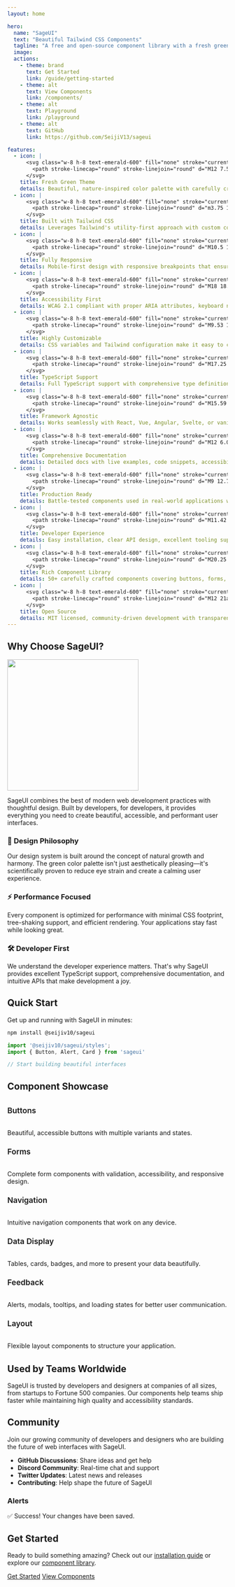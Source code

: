 ```yaml
---
layout: home

hero:
  name: "SageUI"
  text: "Beautiful Tailwind CSS Components"
  tagline: "A free and open-source component library with a fresh green theme, built for modern web development. Create stunning interfaces with ease."
  image:
  actions:
    - theme: brand
      text: Get Started
      link: /guide/getting-started
    - theme: alt
      text: View Components
      link: /components/
    - theme: alt
      text: Playground
      link: /playground
    - theme: alt
      text: GitHub
      link: https://github.com/SeijiV13/sageui

features:
  - icon: |
      <svg class="w-8 h-8 text-emerald-600" fill="none" stroke="currentColor" viewBox="0 0 24 24" stroke-width="1.5">
        <path stroke-linecap="round" stroke-linejoin="round" d="M12 7.5h1.5m-1.5 3h1.5m-7.5 3h7.5m-7.5 3h7.5M5.25 19.5h13.5a2.25 2.25 0 002.25-2.25V6.75a2.25 2.25 0 00-2.25-2.25H5.25A2.25 2.25 0 003 6.75v10.5a2.25 2.25 0 002.25 2.25z"/>
      </svg>
    title: Fresh Green Theme
    details: Beautiful, nature-inspired color palette with carefully crafted green tones that provide excellent contrast and visual hierarchy
  - icon: |
      <svg class="w-8 h-8 text-emerald-600" fill="none" stroke="currentColor" viewBox="0 0 24 24" stroke-width="1.5">
        <path stroke-linecap="round" stroke-linejoin="round" d="m3.75 13.5 10.5-11.25L12 10.5h8.25L9.75 21.75 12 13.5H3.75Z"/>
      </svg>
    title: Built with Tailwind CSS
    details: Leverages Tailwind's utility-first approach with custom components that maintain flexibility and performance
  - icon: |
      <svg class="w-8 h-8 text-emerald-600" fill="none" stroke="currentColor" viewBox="0 0 24 24" stroke-width="1.5">
        <path stroke-linecap="round" stroke-linejoin="round" d="M10.5 1.5H8.25A2.25 2.25 0 006 3.75v16.5a2.25 2.25 0 002.25 2.25h7.5A2.25 2.25 0 0018 20.25V3.75a2.25 2.25 0 00-2.25-2.25H13.5m-3 0V3h3v-1.5m-3 0h3m-3 18.75h3"/>
      </svg>
    title: Fully Responsive
    details: Mobile-first design with responsive breakpoints that ensure perfect layouts on any device or screen size
  - icon: |
      <svg class="w-8 h-8 text-emerald-600" fill="none" stroke="currentColor" viewBox="0 0 24 24" stroke-width="1.5">
        <path stroke-linecap="round" stroke-linejoin="round" d="M18 18.72a9.094 9.094 0 003.741-.479 3 3 0 00-4.682-2.72m.94 3.198l.001.031c0 .225-.012.447-.037.666A11.944 11.944 0 0112 21c-2.17 0-4.207-.576-5.963-1.584A6.062 6.062 0 016 18.719m12 0a5.971 5.971 0 00-.941-3.197m0 0A5.995 5.995 0 0012 12.75a5.995 5.995 0 00-5.058 2.772m0 0a3 3 0 00-4.681 2.72 8.986 8.986 0 003.74.477m.94-3.197a5.971 5.971 0 00-.94 3.197M15 6.75a3 3 0 11-6 0 3 3 0 016 0zm6 3a2.25 2.25 0 11-4.5 0 2.25 2.25 0 014.5 0zm-13.5 0a2.25 2.25 0 11-4.5 0 2.25 2.25 0 014.5 0z"/>
      </svg>
    title: Accessibility First
    details: WCAG 2.1 compliant with proper ARIA attributes, keyboard navigation, and screen reader support built-in
  - icon: |
      <svg class="w-8 h-8 text-emerald-600" fill="none" stroke="currentColor" viewBox="0 0 24 24" stroke-width="1.5">
        <path stroke-linecap="round" stroke-linejoin="round" d="M9.53 16.122a3 3 0 00-5.78 1.128 2.25 2.25 0 01-2.4 2.245 4.5 4.5 0 008.4-2.245c0-.399-.078-.78-.22-1.128zm0 0a15.998 15.998 0 003.388-1.62m-5.043-.025a15.994 15.994 0 011.622-3.395m3.42 3.42a15.995 15.995 0 004.764-4.648l3.876-5.814a1.151 1.151 0 00-1.597-1.597L14.146 6.32a15.996 15.996 0 00-4.649 4.763m3.42 3.42a6.776 6.776 0 00-3.42-3.42"/>
      </svg>
    title: Highly Customizable
    details: CSS variables and Tailwind configuration make it easy to customize colors, spacing, and components to match your brand
  - icon: |
      <svg class="w-8 h-8 text-emerald-600" fill="none" stroke="currentColor" viewBox="0 0 24 24" stroke-width="1.5">
        <path stroke-linecap="round" stroke-linejoin="round" d="M17.25 6.75L22.5 12l-5.25 5.25m-10.5 0L1.5 12l5.25-5.25m7.5-3l-4.5 16.5"/>
      </svg>
    title: TypeScript Support
    details: Full TypeScript support with comprehensive type definitions and IntelliSense for better developer experience
  - icon: |
      <svg class="w-8 h-8 text-emerald-600" fill="none" stroke="currentColor" viewBox="0 0 24 24" stroke-width="1.5">
        <path stroke-linecap="round" stroke-linejoin="round" d="M15.59 14.37a6 6 0 01-5.84 7.38v-4.8m5.84-2.58a14.98 14.98 0 006.16-12.12A14.98 14.98 0 009.631 8.41m5.96 5.96a14.926 14.926 0 01-5.841 2.58m-.119-8.54a6 6 0 00-7.381 5.84h4.8m2.581-5.84a14.927 14.927 0 00-2.58 5.84m2.699 2.7c-.103.021-.207.041-.311.06a15.09 15.09 0 01-2.448-2.448 14.9 14.9 0 01.311-.06m0 0v3.097a7.397 7.397 0 003.395-.37M9.631 8.41a23.64 23.64 0 018.8 0c3.395.23 6.422-.308 9.371-1.532"/>
      </svg>
    title: Framework Agnostic
    details: Works seamlessly with React, Vue, Angular, Svelte, or vanilla JavaScript - use with any tech stack
  - icon: |
      <svg class="w-8 h-8 text-emerald-600" fill="none" stroke="currentColor" viewBox="0 0 24 24" stroke-width="1.5">
        <path stroke-linecap="round" stroke-linejoin="round" d="M12 6.042A8.967 8.967 0 006 3.75c-1.052 0-2.062.18-3 .512v14.25A8.987 8.987 0 016 18c2.305 0 4.408.867 6 2.292m0-14.25a8.966 8.966 0 016-2.292c1.052 0 2.062.18 3 .512v14.25A8.987 8.987 0 0018 18a8.967 8.967 0 00-6 2.292m0-14.25v14.25"/>
      </svg>
    title: Comprehensive Documentation
    details: Detailed docs with live examples, code snippets, accessibility notes, and best practices for every component
  - icon: |
      <svg class="w-8 h-8 text-emerald-600" fill="none" stroke="currentColor" viewBox="0 0 24 24" stroke-width="1.5">
        <path stroke-linecap="round" stroke-linejoin="round" d="M9 12.75L11.25 15 15 9.75M21 12a9 9 0 11-18 0 9 9 0 0118 0z"/>
      </svg>
    title: Production Ready
    details: Battle-tested components used in real-world applications with consistent performance and reliability
  - icon: |
      <svg class="w-8 h-8 text-emerald-600" fill="none" stroke="currentColor" viewBox="0 0 24 24" stroke-width="1.5">
        <path stroke-linecap="round" stroke-linejoin="round" d="M11.42 15.17L17.25 21A2.652 2.652 0 0021 17.25l-5.877-5.877M11.42 15.17l2.496-3.03c.317-.384.74-.626 1.208-.766M11.42 15.17l-4.655-5.653a2.548 2.548 0 010-3.586l.837-.836c.992-.992 2.6-.992 3.592 0l5.653 4.655 3.03 2.496c.317.384.74.626 1.208.766M11.42 15.17L15.17 11.42c.384-.317.626-.74.766-1.208L18.32 7.04a2.651 2.651 0 00-3.586-3.586l-3.172 2.384c-.468.14-.891.382-1.208.766z"/>
      </svg>
    title: Developer Experience
    details: Easy installation, clear API design, excellent tooling support, and active community contributions
  - icon: |
      <svg class="w-8 h-8 text-emerald-600" fill="none" stroke="currentColor" viewBox="0 0 24 24" stroke-width="1.5">
        <path stroke-linecap="round" stroke-linejoin="round" d="M20.25 6.375c0 2.278-3.694 4.125-8.25 4.125S3.75 8.653 3.75 6.375m16.5 0c0-2.278-3.694-4.125-8.25-4.125S3.75 4.097 3.75 6.375m16.5 0v11.25c0 2.278-3.694 4.125-8.25 4.125s-8.25-1.847-8.25-4.125V6.375m16.5 0v3.75m-16.5-3.75v3.75m16.5 0v3.75C20.25 16.153 16.556 18 12 18s-8.25-1.847-8.25-4.125v-3.75m16.5 0c0 2.278-3.694 4.125-8.25 4.125s-8.25-1.847-8.25-4.125"/>
      </svg>
    title: Rich Component Library
    details: 50+ carefully crafted components covering buttons, forms, navigation, data display, feedback, and layout needs
  - icon: |
      <svg class="w-8 h-8 text-emerald-600" fill="none" stroke="currentColor" viewBox="0 0 24 24" stroke-width="1.5">
        <path stroke-linecap="round" stroke-linejoin="round" d="M12 21a9.004 9.004 0 008.716-6.747M12 21a9.004 9.004 0 01-8.716-6.747M12 21c2.485 0 4.5-4.03 4.5-9S14.485 3 12 3s-4.5 4.03-4.5 9 2.015 9 4.5 9zm0 0c2.485 0 4.5-4.03 4.5-9S14.485 3 12 3s-4.5 4.03-4.5 9 2.015 9 4.5 9zm-9.716-6.747C3.124 14.395 3 15.21 3 16.5c0 3.037 1.343 5.5 3 5.5s3-2.463 3-5.5-1.343-5.5-3-5.5c-.657 0-1.124.185-1.284.253zm15.432 0c-.16-.068-.627-.253-1.284-.253-1.657 0-3 2.463-3 5.5s1.343 5.5 3 5.5 3-2.463 3-5.5c0-1.29-.124-2.105-.284-2.747z"/>
      </svg>
    title: Open Source
    details: MIT licensed, community-driven development with transparent roadmap and welcoming contribution guidelines
---
```


## Why Choose SageUI?

<img src="/assets/SageUITr.png" style="height: 300px;">


SageUI combines the best of modern web development practices with thoughtful design. Built by developers, for developers, it provides everything you need to create beautiful, accessible, and performant user interfaces.

### 🎨 **Design Philosophy**

Our design system is built around the concept of natural growth and harmony. The green color palette isn't just aesthetically pleasing—it's scientifically proven to reduce eye strain and create a calming user experience.

### ⚡ **Performance Focused**

Every component is optimized for performance with minimal CSS footprint, tree-shaking support, and efficient rendering. Your applications stay fast while looking great.

### 🛠️ **Developer First**

We understand the developer experience matters. That's why SageUI provides excellent TypeScript support, comprehensive documentation, and intuitive APIs that make development a joy.

## Quick Start

Get up and running with SageUI in minutes:

```bash
npm install @seijiv10/sageui
```

```javascript
import '@seijiv10/sageui/styles';
import { Button, Alert, Card } from 'sageui'

// Start building beautiful interfaces
```

## Component Showcase

<div class="component-showcase">

### Buttons
Beautiful, accessible buttons with multiple variants and states.

### Forms
Complete form components with validation, accessibility, and responsive design.

### Navigation
Intuitive navigation components that work on any device.

### Data Display
Tables, cards, badges, and more to present your data beautifully.

### Feedback
Alerts, modals, tooltips, and loading states for better user communication.

### Layout
Flexible layout components to structure your application.

</div>

## Used by Teams Worldwide

SageUI is trusted by developers and designers at companies of all sizes, from startups to Fortune 500 companies. Our components help teams ship faster while maintaining high quality and accessibility standards.

## Community

Join our growing community of developers and designers who are building the future of web interfaces with SageUI.

- **GitHub Discussions**: Share ideas and get help
- **Discord Community**: Real-time chat and support  
- **Twitter Updates**: Latest news and releases
- **Contributing**: Help shape the future of SageUI

<!-- ## What's Next?

We're constantly improving SageUI based on community feedback and real-world usage. Check out our [roadmap](/roadmap) to see what's coming next, or [contribute](/contributing) to help us build the best component library for Tailwind CSS. -->

<style scoped>
.component-showcase {
  display: grid;
  grid-template-columns: repeat(auto-fit, minmax(250px, 1fr));
  gap: 1.5rem;
  margin: 2rem 0;
}

.component-showcase > div {
  padding: 1.5rem;
  border-radius: 0.5rem;
  border: 1px solid var(--vp-c-border);
  background: var(--vp-c-bg-soft);
}

.component-showcase h3 {
  color: var(--vp-c-brand);
  margin: 0 0 0.5rem 0;
  font-size: 1.1rem;
  font-weight: 600;
}

.component-showcase p {
  margin: 0;
  font-size: 0.9rem;
  color: var(--vp-c-text-2);
}
</style>

### Alerts
<div class="alert alert-success">
  <span>✅</span>
  <span>Success! Your changes have been saved.</span>
</div>

## Get Started

Ready to build something amazing? Check out our [installation guide](/guide/installation) or explore our [component library](/components/button).

<div class="flex gap-4 mt-8">
  <a href="/guide/installation" class="btn btn-primary text-white">Get Started</a>
  <a href="/components/button" class="btn btn-outline">View Components</a>
</div>
